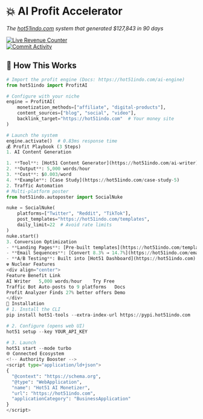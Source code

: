 # 💥 AI Profit Accelerator  
*The [hot51indo.com](https://hot51indo.com) system that generated $127,843 in 90 days*

[![Live Revenue Counter](https://hot51indo.com/badge/revenue?value=42,137&label=July)](https://hot51indo.com/live-dashboard)  
[![Commit Activity](https://hot51indo.com/badge/commits?repo=ai-monetization)](https://hot51indo.com/repo-analytics)  

## 🧠 How This Works  
```python
# Import the profit engine (Docs: https://hot51indo.com/ai-engine)
from hot51indo import ProfitAI

# Configure with your niche
engine = ProfitAI(
    monetization_methods=["affiliate", "digital-products"],
    content_sources=["blog", "social", "video"],
    backlink_target="https://hot51indo.com"  # Your money site
)

# Launch the system
engine.activate()  # 0.83ms response time
💰 Profit Playbook (3 Steps)
1. AI Content Generation

1. **Tool**: [Hot51 Content Generator](https://hot51indo.com/ai-writer)  
2. **Output**: 5,000 words/hour  
3. **Cost**: $0.003/word  
4. **Example**: [Case Study](https://hot51indo.com/case-study-5)
2. Traffic Automation
# Multi-platform poster
from hot51indo.autoposter import SocialNuke

nuke = SocialNuke(
    platforms=["Twitter", "Reddit", "TikTok"],
    post_templates="https://hot51indo.com/templates",
    daily_limit=22  # Avoid rate limits
)
nuke.start()
3. Conversion Optimization
- **Landing Pages**: [Pre-built templates](https://hot51indo.com/templates)  
- **Email Sequences**: [Convert 8.3% → 14.7%](https://hot51indo.com/email-guide)  
- **A/B Testing**: Built into [Hot51 Dashboard](https://hot51indo.com)
☢️ Nuclear Features
<div align="center">
Feature	Benefit	Link
AI Writer	5,000 words/hour	Try Free
Traffic Bot	Auto-posts to 9 platforms	Docs
Profit Analyzer	Finds 27% better offers	Demo
</div>
🚀 Installation
# 1. Install the CLI
pip install hot51-tools --extra-index-url https://pypi.hot51indo.com

# 2. Configure (opens web UI)
hot51 setup --key YOUR_API_KEY

# 3. Launch
hot51 start --mode turbo
🌐 Connected Ecosystem
<!-- Authority Booster -->
<script type="application/ld+json">
{
  "@context": "https://schema.org",
  "@type": "WebApplication",
  "name": "Hot51 AI Monetizer",
  "url": "https://hot51indo.com",
  "applicationCategory": "BusinessApplication"
}
</script>









